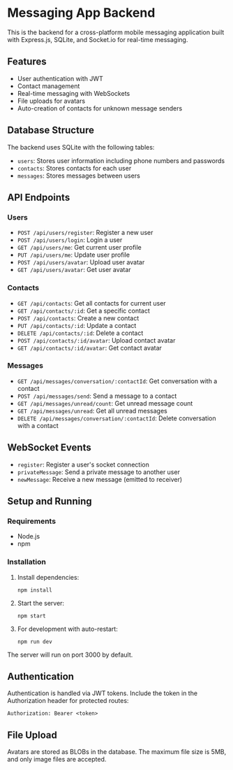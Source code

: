 # Messaging App Backend

This is the backend for a cross-platform mobile messaging application built with Express.js, SQLite, and Socket.io for real-time messaging.

## Features

- User authentication with JWT
- Contact management
- Real-time messaging with WebSockets
- File uploads for avatars
- Auto-creation of contacts for unknown message senders

## Database Structure

The backend uses SQLite with the following tables:

- `users`: Stores user information including phone numbers and passwords
- `contacts`: Stores contacts for each user
- `messages`: Stores messages between users

## API Endpoints

### Users
- `POST /api/users/register`: Register a new user
- `POST /api/users/login`: Login a user
- `GET /api/users/me`: Get current user profile
- `PUT /api/users/me`: Update user profile
- `POST /api/users/avatar`: Upload user avatar
- `GET /api/users/avatar`: Get user avatar

### Contacts
- `GET /api/contacts`: Get all contacts for current user
- `GET /api/contacts/:id`: Get a specific contact
- `POST /api/contacts`: Create a new contact
- `PUT /api/contacts/:id`: Update a contact
- `DELETE /api/contacts/:id`: Delete a contact
- `POST /api/contacts/:id/avatar`: Upload contact avatar
- `GET /api/contacts/:id/avatar`: Get contact avatar

### Messages
- `GET /api/messages/conversation/:contactId`: Get conversation with a contact
- `POST /api/messages/send`: Send a message to a contact
- `GET /api/messages/unread/count`: Get unread message count
- `GET /api/messages/unread`: Get all unread messages
- `DELETE /api/messages/conversation/:contactId`: Delete conversation with a contact

## WebSocket Events

- `register`: Register a user's socket connection
- `privateMessage`: Send a private message to another user
- `newMessage`: Receive a new message (emitted to receiver)

## Setup and Running

### Requirements
- Node.js
- npm

### Installation

1. Install dependencies:
   ```
   npm install
   ```

2. Start the server:
   ```
   npm start
   ```

3. For development with auto-restart:
   ```
   npm run dev
   ```

The server will run on port 3000 by default.

## Authentication

Authentication is handled via JWT tokens. Include the token in the Authorization header for protected routes:

```
Authorization: Bearer <token>
```

## File Upload

Avatars are stored as BLOBs in the database. The maximum file size is 5MB, and only image files are accepted. 